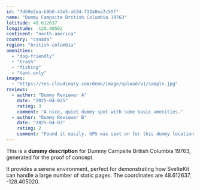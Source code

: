 ```yaml
---
id: "7db9e2ea-b9b6-43e5-a634-f12a0ea7c55f"
name: "Dummy Campsite British Columbia 19763"
latitude: 48.612637
longitude: -128.40502
continent: "north-america"
country: "canada"
region: "british-columbia"
amenities:
  - "dog-friendly"
  - "trash"
  - "fishing"
  - "tent-only"
images:
  - "https://res.cloudinary.com/demo/image/upload/v1/sample.jpg"
reviews:
  - author: "Dummy Reviewer A"
    date: "2025-04-025"
    rating: 3
    comment: "A nice, quiet dummy spot with some basic amenities."
  - author: "Dummy Reviewer B"
    date: "2025-04-03"
    rating: 2
    comment: "Found it easily. GPS was spot on for this dummy location."
---
```


This is a **dummy description** for Dummy Campsite British Columbia 19763, generated for the proof of concept.

It provides a serene environment, perfect for demonstrating how SvelteKit can handle a large number of static pages. The coordinates are 48.612637, -128.405020.
